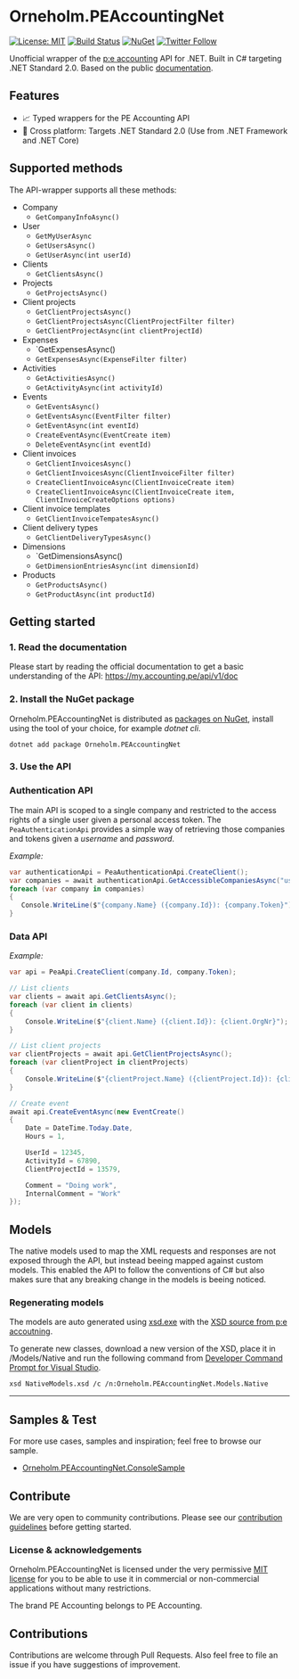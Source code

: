# Orneholm.PEAccountingNet

[![License: MIT](https://img.shields.io/badge/License-MIT-orange.svg)](https://opensource.org/licenses/MIT)
[![Build Status](https://dev.azure.com/orneholm/Orneholm.PEAccounting/_apis/build/status/Orneholm.PEAccounting?branchName=master)](https://dev.azure.com/orneholm/Orneholm.PEAccounting/_build/latest?definitionId=4&branchName=master)
[![NuGet](https://img.shields.io/nuget/v/Orneholm.PEAccountingNet.svg)](https://www.nuget.org/packages/Orneholm.PEAccountingNet/)
[![Twitter Follow](https://img.shields.io/badge/Twitter-@PeterOrneholm-blue.svg?logo=twitter)](https://twitter.com/PeterOrneholm)

Unofficial wrapper of the [p:e accounting](https://www.accounting.pe/) API for .NET. Built in C# targeting .NET Standard 2.0. Based on the public [documentation](https://my.accounting.pe/api/v1/doc).

## Features

- :chart_with_upwards_trend: Typed wrappers for the PE Accounting API
- :penguin: Cross platform: Targets .NET Standard 2.0 (Use from .NET Framework and .NET Core)

## Supported methods

The API-wrapper supports all these methods:

- Company
    - `GetCompanyInfoAsync()`
- User
    - `GetMyUserAsync`
    - `GetUsersAsync()`
    - `GetUserAsync(int userId)`
- Clients
    - `GetClientsAsync()`
- Projects
    - `GetProjectsAsync()`
- Client projects
    - `GetClientProjectsAsync()`
    - `GetClientProjectsAsync(ClientProjectFilter filter)`
    - `GetClientProjectAsync(int clientProjectId)`
- Expenses
    - `GetExpensesAsync()
    - `GetExpensesAsync(ExpenseFilter filter)`
- Activities
    - `GetActivitiesAsync()`
    - `GetActivityAsync(int activityId)`
- Events
    - `GetEventsAsync()`
    - `GetEventsAsync(EventFilter filter)`
    - `GetEventAsync(int eventId)`
    - `CreateEventAsync(EventCreate item)`
    - `DeleteEventAsync(int eventId)`
- Client invoices
    - `GetClientInvoicesAsync()`
    - `GetClientInvoicesAsync(ClientInvoiceFilter filter)`
    - `CreateClientInvoiceAsync(ClientInvoiceCreate item)`
    - `CreateClientInvoiceAsync(ClientInvoiceCreate item, ClientInvoiceCreateOptions options)`
- Client invoice templates
    - `GetClientInvoiceTempatesAsync()`
- Client delivery types
    - `GetClientDeliveryTypesAsync()`
- Dimensions
    - `GetDimensionsAsync()
    - `GetDimensionEntriesAsync(int dimensionId)`
- Products
    - `GetProductsAsync()`
    - `GetProductAsync(int productId)`

## Getting started

### 1. Read the documentation

Please start by reading the official documentation to get a basic understanding of the API:
https://my.accounting.pe/api/v1/doc

### 2. Install the NuGet package

Orneholm.PEAccountingNet is distributed as [packages on NuGet](https://www.nuget.org/profiles/PeterOrneholm), install using the tool of your choice, for example _dotnet cli_.

```console
dotnet add package Orneholm.PEAccountingNet
```

### 3. Use the API

### Authentication API

The main API is scoped to a single company and restricted to the access rights of a single user given a personal access token.
The `PeaAuthenticationApi` provides a simple way of retrieving those companies and tokens given a _username_ and _password_.

*Example:*
```csharp
var authenticationApi = PeaAuthenticationApi.CreateClient();
var companies = await authenticationApi.GetAccessibleCompaniesAsync("username", "password");
foreach (var company in companies)
{
   Console.WriteLine($"{company.Name} ({company.Id}): {company.Token}");
}
```

### Data API

*Example:*
```csharp
var api = PeaApi.CreateClient(company.Id, company.Token);

// List clients
var clients = await api.GetClientsAsync();
foreach (var client in clients)
{
    Console.WriteLine($"{client.Name} ({client.Id}): {client.OrgNr}");
}

// List client projects
var clientProjects = await api.GetClientProjectsAsync();
foreach (var clientProject in clientProjects)
{
    Console.WriteLine($"{clientProject.Name} ({clientProject.Id}): {clientProject.Comment}");
}

// Create event
await api.CreateEventAsync(new EventCreate()
{
    Date = DateTime.Today.Date,
    Hours = 1,

    UserId = 12345,
    ActivityId = 67890,
    ClientProjectId = 13579,

    Comment = "Doing work",
    InternalComment = "Work"
});
```

## Models

The native models used to map the XML requests and responses are not exposed through the API, but instead beeing mapped against custom models.
This enabled the API to follow the conventions of C# but also makes sure that any breaking change in the models is beeing noticed.

### Regenerating models
The models are auto generated using [xsd.exe](https://docs.microsoft.com/en-us/dotnet/standard/serialization/xml-schema-definition-tool-xsd-exe) with the [XSD source from p:e accoutning](https://my.accounting.pe/api/v1/xsd).

To generate new classes, download a new version of the XSD, place it in /Models/Native and run the following command from [Developer Command Prompt for Visual Studio](https://docs.microsoft.com/en-us/dotnet/framework/tools/developer-command-prompt-for-vs).
```
xsd NativeModels.xsd /c /n:Orneholm.PEAccountingNet.Models.Native
```

---

## Samples & Test

For more use cases, samples and inspiration; feel free to browse our sample.

- [Orneholm.PEAccountingNet.ConsoleSample](samples/Orneholm.PEAccountingNet.ConsoleSample)

## Contribute

We are very open to community contributions.
Please see our [contribution guidelines](CONTRIBUTING.md) before getting started.

### License & acknowledgements

Orneholm.PEAccountingNet is licensed under the very permissive [MIT license](https://opensource.org/licenses/MIT) for you to be able to use it in commercial or non-commercial applications without many restrictions.

The brand PE Accounting belongs to PE Accounting.


## Contributions

Contributions are welcome through Pull Requests. Also feel free to file an issue if you have suggestions of improvement.
